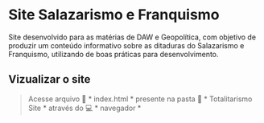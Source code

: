 # Site Salazarismo e Franquismo

Site desenvolvido para as matérias de DAW e Geopolítica, com objetivo de produzir um conteúdo informativo sobre as 
ditaduras do Salazarismo e Franquismo, utilizando de boas práticas para desenvolvimento.

## Vizualizar o site
> Acesse arquivo :page_facing_up: * index.html * presente na pasta :file_folder: * Totalitarismo Site * através do :computer: * navegador *
